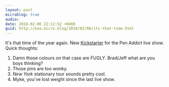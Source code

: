 ```yaml
---
layout: post
microblog: true
audio: 
date: 2018-02-06 22:12:52 +0400
guid: http://kaa.micro.blog/2018/02/06/its-that-time.html
---
```

It's that time of the year again. New [Kickstarter](https://www.kickstarter.com/projects/637878316/the-pen-addict-live-2018-relaycon-atlanta-and-toro) for the Pen Addict live show. Quick thoughts:

1. Damn those colours on that case are FUGLY. Brad/Jeff what are you boys thinking?
2. Those pins are too wonky. 
3. _New York_ stationary tour sounds pretty cool.
4. Myke, you've lost weight since the last live show.
